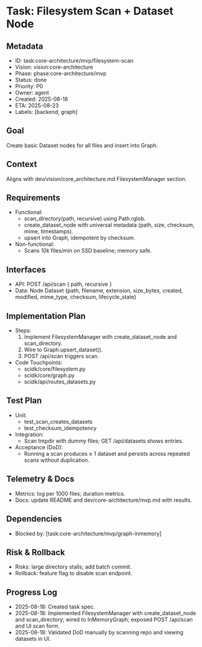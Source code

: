# Task: Filesystem Scan + Dataset Node

## Metadata
- ID: task:core-architecture/mvp/filesystem-scan
- Vision: vision:core-architecture
- Phase: phase:core-architecture/mvp
- Status: done
- Priority: P0
- Owner: agent
- Created: 2025-08-18
- ETA: 2025-08-23
- Labels: [backend, graph]

## Goal
Create basic Dataset nodes for all files and insert into Graph.

## Context
Aligns with dev/vision/core_architecture.md FilesystemManager section.

## Requirements
- Functional:
  - scan_directory(path, recursive) using Path.rglob.
  - create_dataset_node with universal metadata (path, size, checksum, mime, timestamps).
  - upsert into Graph, idempotent by checksum.
- Non-functional:
  - Scans 10k files/min on SSD baseline; memory safe.

## Interfaces
- API: POST /api/scan { path, recursive }
- Data: Node Dataset {path, filename, extension, size_bytes, created, modified, mime_type, checksum, lifecycle_state}

## Implementation Plan
- Steps:
  1. Implement FilesystemManager with create_dataset_node and scan_directory.
  2. Wire to Graph.upsert_dataset().
  3. POST /api/scan triggers scan.
- Code Touchpoints:
  - scidk/core/filesystem.py
  - scidk/core/graph.py
  - scidk/api/routes_datasets.py

## Test Plan
- Unit:
  - test_scan_creates_datasets
  - test_checksum_idempotency
- Integration:
  - Scan tmpdir with dummy files; GET /api/datasets shows entries.
- Acceptance (DoD):
  - Running a scan produces ≥ 1 dataset and persists across repeated scans without duplication.

## Telemetry & Docs
- Metrics: log per 1000 files; duration metrics.
- Docs: update README and dev/core-architecture/mvp.md with results.

## Dependencies
- Blocked by: [task:core-architecture/mvp/graph-inmemory]

## Risk & Rollback
- Risks: large directory stalls; add batch commit.
- Rollback: feature flag to disable scan endpoint.

## Progress Log
- 2025-08-18: Created task spec.
- 2025-08-18: Implemented FilesystemManager with create_dataset_node and scan_directory; wired to InMemoryGraph; exposed POST /api/scan and UI scan form.
- 2025-08-18: Validated DoD manually by scanning repo and viewing datasets in UI.
